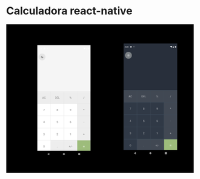 # Calculadora react-native 

![calculadora](https://github.com/lfnoleto/calculadora/blob/main/Screenshot_17.png)
